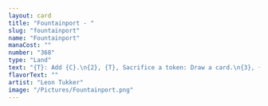 ```yaml
---
layout: card
title: "Fountainport - "
slug: "fountainport"
name: "Fountainport"
manaCost: ""
number: "368"
type: "Land"
text: "{T}: Add {C}.\n{2}, {T}, Sacrifice a token: Draw a card.\n{3}, {T}, Pay 1 life: Create a 1/1 blue Fish creature token.\n{4}, {T}: Create a Treasure token."
flavorText: ""
artist: "Leon Tukker"
image: "/Pictures/Fountainport.png"
---
```


